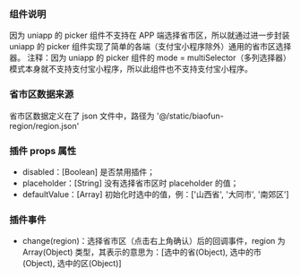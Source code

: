 ### 组件说明
因为 uniapp 的 picker 组件不支持在 APP 端选择省市区，所以就通过进一步封装 uniapp 的 picker 组件实现了简单的各端（支付宝小程序除外）通用的省市区选择器。
注释：因为 uniapp 的 picker 组件的 mode = multiSelector（多列选择器）模式本身就不支持支付宝小程序，所以此组件也不支持支付宝小程序。

### 省市区数据来源
省市区数据定义在了 json 文件中，路径为 '@/static/biaofun-region/region.json' 

### 插件 props 属性
- disabled：[Boolean] 是否禁用插件；
- placeholder：[String] 没有选择省市区时 placeholder 的值；
- defaultValue：[Array] 初始化时选中的值，例：['山西省', '大同市', '南郊区']

### 插件事件
- change(region)：选择省市区（点击右上角确认）后的回调事件，region 为 Array(Object) 类型，其表示的意思为：[选中的省(Object), 选中的市(Object), 选中的区(Object)]